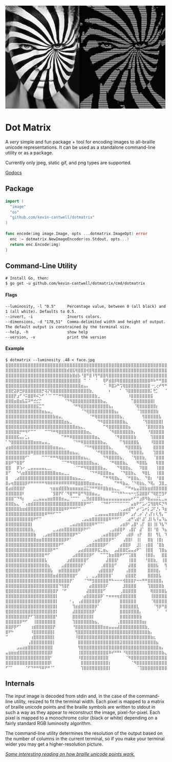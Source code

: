 ![](dotmatrix.png)

# Dot Matrix

A _very_ simple and fun package + tool for encoding images to all-braille unicode representations. It can be used as a standalone command-line utility or as a package.

Currently only jpeg, static gif, and png types are supported.

[Godocs](https://godoc.org/github.com/kevin-cantwell/dotmatrix)

## Package

```go
import (
  "image"
  "os"
  "github.com/kevin-cantwell/dotmatrix"
)

func encode(img image.Image, opts ...dotmatrix.ImageOpt) error
  enc := dotmatrix.NewImageEncoder(os.Stdout, opts...)
  return enc.Encode(img)
}
```

## Command-Line Utility

```
# Install Go, then:
$ go get -u github.com/kevin-cantwell/dotmatrix/cmd/dotmatrix
```

#### Flags

```
--luminosity, -l "0.5"     Percentage value, between 0 (all black) and 1 (all white). Defaults to 0.5.
--invert, -i               Inverts colors.
--dimensions, -d "178,51"  Comma-delimited width and height of output. The default output is constrained by the terminal size.
--help, -h                 show help
--version, -v              print the version
```

#### Example

```
$ dotmatrix --luminosity .48 < face.jpg
⣿⣿⣿⣿⣿⣿⣿⣿⣿⣿⣿⣿⣿⣿⣿⣿⣿⣿⣿⣿⣿⣿⣿⣿⣿⣿⣿⣿⣿⣿⣿⣿⣿⣿⣿⣿⣿⣿⣿⣿⣿⣿⣿⣿⣿⣿⣿⣿⣿⣿⣿⣿⣿⣿⣿⣿⣿⣿⣿⣿⣿⣿⣿⣿⣿⣿⣿⣿⣿⣿⣿⣿⣿⣿⣿⣿⣿⣿⣿⣿
⣿⣿⣿⣿⣿⣿⣿⣿⣿⣿⣿⣿⣿⣿⣿⣿⣿⣿⣿⣿⣿⣿⣾⣿⣯⢿⣿⣿⣿⢾⣿⢿⣿⣿⣿⣿⣿⣿⣿⣿⣿⣿⣿⣿⣿⣿⣿⣿⣿⣿⣿⣿⣿⣿⣿⣿⣿⣿⣿⣿⣿⣿⣿⣿⣿⣿⣿⣿⣿⣿⣿⣿⣿⣿⣿⣿⣿⣿⣿⣿
⣿⣿⣿⣿⣿⣿⣿⣿⣿⣿⣿⣿⣿⣿⣿⣿⣿⣿⣿⣿⣿⣿⣿⣷⣿⣾⡧⠘⣿⠛⣿⠸⢻⠛⣿⣿⢿⣿⣿⣿⣿⣿⣿⣿⣿⣿⣿⣿⣿⣿⣿⣿⣿⣿⣿⣿⣿⣿⣿⣿⣿⣿⣿⣿⣿⣿⣿⣿⣿⣿⣿⣿⣿⣿⣿⣿⣿⣿⣿⣿
⣿⣿⣿⣿⣿⣿⣿⣿⣿⣿⣿⣿⣿⣿⣿⣿⣿⣿⣿⣿⣿⣿⣿⣿⣿⣿⣿⠀⠉⠀⠁⠀⠈⠀⠀⢿⠟⣾⣿⡿⢿⣿⣿⣿⣿⣿⣿⣿⣿⣿⣿⣿⠿⠷⠛⠛⣿⣿⣿⣿⣿⣿⣿⣿⣿⣿⣿⣿⣿⣿⣿⣿⣿⣿⣿⣿⣿⣿⣿⣿
⣿⣿⣿⣿⣿⣿⣿⣿⣿⣿⣿⣿⣿⣿⣿⣿⣿⣿⣿⣿⣿⣿⣿⣿⣿⣿⣿⣶⣤⡄⠀⠀⠀⠀⠀⠈⠀⠿⣿⡵⠛⢩⢿⣿⣿⣿⣿⣿⣿⣿⣿⣿⠐⢂⢔⠞⠻⠛⣻⣿⣿⣿⣿⣿⣿⣿⣽⣿⣿⣿⣿⣿⣿⣿⣿⣿⣿⣿⣿⣿
⣿⣿⣟⣽⡿⣛⡿⣿⣿⣿⣿⣿⣿⡛⢽⡝⢿⣿⣿⣿⣿⣿⣿⣿⣿⣿⣿⣿⣿⣿⣷⡀⠀⠀⠀⠀⠀⠆⠀⠀⠀⠁⠀⠹⣿⣿⣿⣿⣿⣿⣿⣿⡅⢛⡁⠀⠀⠈⠍⢻⣿⣿⣿⣿⣿⣿⡞⣻⣿⣿⣿⣿⣿⣿⣿⣿⣿⣿⣿⣿
⣿⣿⣿⡟⣰⠋⠘⠭⣿⣿⠿⠮⡑⠋⠈⠈⠁⠉⠉⠛⠻⣿⣿⣿⣿⣿⣿⣿⣿⣿⣿⣿⣷⣀⠀⠀⠀⠀⠀⠀⠀⠀⠀⠀⠸⣿⣿⣿⣿⣿⣿⣿⣯⠀⠀⠀⠀⠀⠀⠾⠻⣿⣿⣿⣿⣿⣧⣿⣿⣿⣿⣿⣿⣿⣿⣿⣿⣿⣿⣿
⣿⣿⣿⣶⣿⣶⣧⣭⠽⠛⣚⣊⡉⠀⠀⠀⠀⠀⠀⠀⠀⠈⠙⠻⣿⣿⣿⣿⣿⣿⣿⣿⣿⣿⣷⣤⡀⠀⠀⠀⠀⠀⠀⠀⠀⠉⣿⣿⣿⣿⣿⣿⣿⡇⠀⠀⠀⠀⠀⠩⢐⣿⣿⣿⣿⣿⣿⢋⣻⣿⣿⣿⣿⣿⣿⣿⣿⣿⣿⣿
⣿⣿⣿⣿⣿⣿⣿⣿⣿⣿⣿⣯⣉⠉⠀⠀⠀⠀⠀⠀⠀⠀⠀⠀⠈⠛⠻⣿⣿⣿⣿⣿⣿⣿⣿⣿⣿⣦⡄⠀⠀⠀⠀⠀⠀⠀⠈⢿⣿⣿⣿⣿⣿⣿⡆⠀⠀⠀⠀⠀⠈⣿⣿⣿⣿⣿⡇⡈⣾⢿⣿⣾⣿⣿⣿⣿⣿⣿⣿⣿
⣿⣿⣿⣿⣿⣿⣿⣿⣿⣿⣿⣿⣿⣶⣦⣤⣀⠀⠀⠀⠀⠀⠀⠀⠀⠀⠀⠈⠙⢿⣿⣿⣿⣿⣿⣿⣿⣿⣿⣦⡄⠀⠀⠀⠀⠀⠀⠈⢹⣿⣿⣿⣿⣿⣷⠀⠀⠀⠀⠀⠀⢼⣿⣿⣿⣿⡿⠈⢠⣵⣿⣿⣿⣿⣿⣿⣿⣿⣿⣿
⣿⣿⣿⣿⣿⣿⣿⣿⣿⣿⣿⣿⣿⣿⣿⣿⣿⣷⣶⣤⡀⠀⠀⠀⠀⠀⠀⠀⠀⠀⠈⠛⢿⣿⣿⣿⣿⣿⣿⣿⣿⣦⡀⠀⠀⠀⠀⠀⠀⢻⣿⣿⣿⣿⣿⣧⠀⠀⠀⠀⠀⠸⣿⣿⣿⣿⠏⠀⡀⠀⢹⣿⣿⣿⣿⣿⢻⣿⣿⣿
⣿⣿⣿⣿⣿⣿⣿⣿⣿⣿⣿⣿⣿⣿⣿⣿⣿⣿⣿⣿⣿⣶⣦⣀⠀⠀⠀⠀⠀⠀⠀⠀⠀⠙⠻⣿⣿⣿⣿⣿⣿⣿⣷⣄⠀⠀⠀⠀⠀⠈⢻⣿⣿⣿⣿⣿⡇⠀⠀⠀⠀⠀⣿⣿⣿⣿⠀⠀⠀⠀⠰⣿⣿⣿⣿⣿⢢⣿⣿⣿
⣿⣿⣿⣿⣿⣿⣿⣿⣿⣿⣿⣿⣿⣿⣿⣿⣿⣿⣿⣿⣿⣿⣿⣿⣿⣶⣦⣄⡀⠀⠀⠀⠀⠀⠀⠉⠻⣿⣿⣿⣿⣿⣿⣿⣦⠀⠀⠀⠀⠀⠈⣿⣿⣿⣿⣿⣷⠀⠀⠀⠀⠀⣿⣿⣿⣿⠀⠀⠀⠀⢰⣿⣿⣿⣿⣿⣻⣿⣿⣿
⣿⣿⣿⣿⣿⡛⠛⠻⠋⠉⠉⠀⠀⠀⠉⠉⠙⠛⠻⣿⣿⣿⣿⣿⣿⣿⣿⣿⣿⣶⣄⠀⠀⠀⠀⠀⠀⠈⠻⣿⣿⣿⣿⣿⣿⣷⡄⠀⠀⠀⠀⠘⣿⣿⣿⣿⣿⠀⠀⠀⠀⠀⣿⣿⣿⣿⠀⠀⠀⠀⢿⣿⣿⣿⡿⢺⣿⣿⣿⣿
⣿⣿⣿⣿⣯⣤⡄⣁⡄⠀⠀⠀⠀⠀⠀⠀⠀⠀⠀⠀⠉⠛⠛⠿⣿⣿⣿⣿⣿⣿⣿⣿⣶⣄⠀⠀⠀⠀⠀⠈⠻⣿⣿⣿⣿⣿⣷⠀⠀⠀⠀⠀⢹⣿⣿⣿⣿⠀⠀⠀⠀⠀⣿⣿⣿⡇⠀⠀⠀⣰⣾⣿⣿⣿⢻⣿⣿⣿⣿⣿
⠁⠙⣿⣿⣿⣿⣿⣿⣿⣿⣶⣶⣶⣤⣤⣀⠀⠀⠀⠀⠀⠀⠀⠀⠈⠙⠛⠿⣿⣿⣿⣿⣿⣿⣷⣤⡀⠀⠀⠀⠀⠉⢻⣿⣿⣿⣿⣧⠀⠀⠀⠀⠸⣿⣿⣿⣿⠀⠀⠀⠀⠀⣿⣿⣿⡇⠀⠀⠀⣿⣿⣿⣿⡀⢼⣿⣿⣿⣿⣿
⣴⣶⣿⣿⣿⣿⣿⣿⣿⣿⣿⣿⣿⣿⣿⣿⣿⣶⣶⣤⣄⡀⠀⠀⠀⠀⠀⠀⠈⠙⠛⢿⣿⣿⣿⣿⣿⣦⡀⠀⠀⠀⠀⠻⣿⣿⣿⣿⣧⠀⠀⠀⠀⣿⣿⣿⣿⠀⠀⠀⠀⢸⣿⣿⣿⠀⠀⠀⢠⣿⣿⠿⢷⣿⣾⣿⣿⣿⣿⡿
⣿⣿⣿⣿⣿⣿⣿⣿⣿⠿⣿⣿⣿⣿⣿⣿⣿⣿⣿⣿⣿⣿⣿⣶⣦⣤⡀⠀⠀⠀⠀⠀⠈⠛⢿⣿⣿⣿⣿⣦⡀⠀⠀⠀⠘⢿⣿⣿⣿⡄⠀⠀⠀⢹⣿⣿⣿⠀⠀⠀⠀⣼⣿⣿⡏⠀⠀⠀⣼⣿⡇⠀⣼⣿⣿⣿⣿⣿⡟⢁
⣿⣿⣿⣿⣿⣿⣿⠋⠁⠀⠀⠀⠀⠉⠉⠉⠛⠛⠻⢿⣿⣿⣿⣿⣿⣿⣿⣶⣦⣄⡀⠀⠀⠀⠀⠙⠻⣿⣿⣿⣿⣦⡀⠀⠀⠈⢻⣿⣿⣷⡀⠀⠀⠈⣿⣿⣿⠀⠀⠀⢀⣿⣿⡿⠁⠀⠀⢰⣿⡿⠀⢰⣿⣿⠿⣹⣿⠋⣰⣾
⣿⣿⠟⠙⣿⣿⠋⠀⠀⠀⠀⠀⠀⠀⠀⠀⠀⠀⠀⠀⠈⠉⠛⠻⢿⣿⣿⣿⣿⣿⣿⣦⣤⡀⠀⠀⠀⠈⠛⢿⣿⣿⣷⣄⠀⠀⠀⠻⣿⣿⣧⠀⠀⠀⢿⣿⣿⠀⠀⠀⢸⣿⣿⠃⠀⠀⢀⣿⣿⠁⠀⣾⠋⠓⢠⣿⠇⣴⣿⣿
⣿⣿⠀⠀⡿⢱⠔⠀⣀⣤⣤⣤⣤⣤⣄⣀⡀⠀⠀⠀⠀⠀⠀⠀⠀⠈⠉⠛⠻⢿⣿⣿⣿⣿⣷⣤⡀⠀⠀⠀⠙⢿⣿⣿⣦⡀⠀⠀⠹⣿⣿⠀⠀⠀⢸⣿⣿⠀⠀⠀⢸⣿⣿⠀⠀⠀⣼⣿⠃⠀⣸⠇⠀⠺⣾⣿⣶⣿⣿⣿
⣿⠋⠀⠀⠑⢣⣶⣿⣿⣿⣿⣿⣿⣿⣿⣿⣿⣿⣶⣶⣤⣀⣀⠀⠀⠀⠀⠀⠀⠀⠈⠙⠛⠿⣿⣿⣿⣶⣤⠀⠀⠈⠙⣿⣿⣷⣄⠀⠀⠻⣿⣇⠀⠀⢸⣿⣿⠀⠀⠀⣾⣿⠃⠀⠀⣼⣿⠃⠀⣼⠏⠀⢠⣿⣿⣿⣿⣿⣿⣿
⣿⠀⠀⢀⣴⣿⣿⣿⣿⣿⣿⣿⣿⣿⣿⣿⣿⣿⣿⣿⣿⣿⣿⣿⣶⣦⣤⣀⡀⠀⠀⠀⠀⠀⠀⠉⠛⠻⢿⣿⣦⣀⠀⠈⠛⣿⣿⣦⡀⠀⠙⣿⡆⠀⠘⣿⣿⠀⠀⢠⣿⡟⠀⢀⣴⠟⠃⢀⡼⠋⠀⢀⣾⣿⣿⣿⣿⣿⡟⠁
⣿⡤⢶⣿⣿⣿⣿⡿⠟⠛⠛⠛⠛⠛⠻⠿⠿⠿⠿⠿⠿⠿⠿⠿⠿⣿⣿⣿⣿⣿⣶⣶⣤⣤⣀⠀⠀⠀⠀⠉⠛⠻⣷⣤⡀⠈⠙⢿⣷⣦⡀⠙⢿⡄⠀⣹⣿⣀⣀⣿⡏⠀⣠⠾⠋⢀⣴⠋⠁⠀⢠⣾⣿⠛⠋⠻⠛⠉⠀⠀
⣿⣴⣾⣿⣿⣿⡟⠀⠀⠀⠀⠀⠀⠀⠀⠀⢲⣶⣶⣾⣿⣿⣷⣶⣶⣶⣶⣶⣭⣍⡙⠛⠛⠿⠿⣿⣷⣶⣦⣄⣀⠀⠀⠉⠛⠶⣦⣤⣽⣿⣷⣶⣾⣿⣿⣿⣿⣿⣿⣿⣿⣿⣿⡖⠚⠋⠁⢀⣤⣾⣿⣿⠏⠀⢰⡆⠀⠀⠀⠀
⣿⣿⣿⣿⣿⣿⠇⠀⠀⠀⠀⠀⠀⠀⠀⠀⠈⣻⣿⡟⠏⠈⠻⣿⠛⠛⣿⠛⠻⣿⣿⣶⣤⣀⠀⠀⠀⠀⠉⠉⠙⠛⠓⠒⠲⠒⢒⣫⣽⣿⣿⠏⠙⢿⣟⣛⣻⠟⠁⠈⠛⣿⣿⣶⣶⣶⣾⣿⣿⠿⠛⠉⠀⢀⣾⣧⠀⣠⣴⣾
⣿⣿⣿⠉⠙⠻⡆⠀⠀⠀⣀⣀⣤⣤⣤⣶⣶⣿⣿⣿⣶⣤⣀⠈⠉⠉⠁⢀⣀⣻⣾⣿⣿⣿⣷⣦⣤⣤⣤⣤⣤⣤⣤⣤⣤⠖⠋⠉⣰⡿⠻⣷⣤⣤⣬⣅⣀⣤⣤⣶⣿⠿⠟⠛⠋⠉⠉⠉⠀⠀⠀⠀⢠⣾⣿⣿⣿⣿⣿⣿
⣿⣿⣿⣦⣄⠀⠁⢠⣶⣾⣿⣿⣿⣿⣿⣿⣿⣿⣿⣿⣿⣿⣿⣿⣿⣿⣿⣿⡿⠛⠋⠁⠀⠀⠈⠙⠛⠋⠉⠉⠉⠉⠉⠉⠁⣤⣶⠟⠋⣡⠔⣩⢻⣿⢿⠯⡙⠻⢶⣤⣤⣤⣤⣤⣤⣶⣶⣶⣶⣶⣶⣾⣿⣿⣿⣿⣿⣿⣿⣿
⣿⣿⣿⣿⣿⣷⣶⣾⣿⣿⣿⣿⣿⣿⣿⣿⣿⣿⣿⣿⣿⠿⠟⠛⠛⠋⠉⠀⠀⠀⠀⠀⠀⠀⠀⠀⠀⠀⠀⠀⠀⢀⣠⣴⣾⠛⠁⡴⠊⣡⠖⡅⣨⠏⡘⡄⠹⣶⣤⡀⠉⠉⠉⠛⠛⠛⠛⠛⠛⠛⠛⠛⠉⢸⣿⣿⣿⣿⣿⣿
⣿⣿⣿⣿⣿⣿⣿⣿⣿⣿⣿⣿⣿⣿⠿⠛⠛⠋⠉⠉⠀⠀⠀⠀⠀⠀⠀⠀⠀⠀⠀⠀⣀⣠⣤⣤⣤⣶⣶⣶⣾⣿⡿⠛⠁⣠⡞⢀⡴⠁⡜⢠⡏⡆⢇⢻⡄⠉⠻⣿⣿⣶⣶⣤⣤⣤⣄⣀⣀⠀⠀⠀⢀⣾⣿⣿⣿⣿⣿⣿
⣿⣿⣿⣿⣿⣿⣿⣿⣿⣿⠟⠋⠉⠀⠀⠀⠀⠀⠀⠀⠀⠀⠀⠀⠀⠀⠀⢀⣠⣤⣶⣿⣿⣿⣿⣿⣿⠿⠛⠛⠋⠁⠀⢀⣴⠛⢡⣾⠃⣼⠁⣸⡇⢧⠸⣤⠹⣦⡀⠀⠉⠛⠻⢿⣿⣿⣿⣿⣿⣿⣿⣿⣿⣿⣿⣿⣿⣿⣿⣿
⣿⣿⣿⣿⣿⣿⣿⣿⣿⡇⠀⠀⠀⠀⠀⠀⠀⠀⠀⠀⠀⠀⠀⣀⣤⣴⣶⣿⣿⣿⣿⠿⠛⠉⠉⠁⠀⠀⠀⠀⠀⣠⣶⡿⠃⣠⣿⠃⢠⡏⠀⣿⡇⢸⡇⠹⣧⠙⢿⣦⣄⠀⠀⠀⠈⠙⠛⠻⢿⣿⣿⣿⣿⣿⣿⣿⣿⣿⣿⣿
⣿⣿⣿⣿⣿⣿⣿⣿⣿⣷⡀⠀⠀⠀⠀⠀⠀⣀⣠⣴⣶⣿⣿⣿⣿⣿⣿⡿⠟⠋⠁⠀⠀⠀⠀⠀⠀⢀⣠⣶⣾⣿⠟⠀⢠⣿⡏⠀⣼⠁⠀⣿⡇⠘⣿⠀⠹⣦⡈⠛⣿⣷⣦⣄⠀⠀⠀⠀⠀⠈⠉⠉⣹⣿⣿⣿⣿⣿⣿⣿
⣿⣿⣿⣿⣿⣿⣿⣿⣿⣿⣷⠀⠀⢀⣠⣶⣾⣿⣿⣿⣿⣿⣿⣿⡿⠛⠉⠀⠀⠀⠀⠀⠀⠀⢀⣤⣶⣿⣿⣿⠟⠁⠀⢠⣾⡿⠀⢰⡟⠀⠀⣿⡇⠀⢻⣇⠀⠹⣷⡀⠈⠛⢿⣿⣿⣦⣄⠀⠀⠀⠀⢠⣿⣿⣿⣿⣿⣿⣿⣿
⣿⣿⣿⣿⣿⣿⣿⣿⣿⣿⣿⣶⣶⣿⣿⣿⣿⣿⣿⣿⣿⡿⠟⠁⠀⠀⠀⠀⠀⠀⠀⢀⣤⣶⣿⣿⣿⡿⠛⠁⠀⠀⢠⣿⣿⠇⠀⢸⡇⠀⠀⣿⣷⠀⢸⣿⡆⠀⢹⣿⣆⠀⠈⠛⢿⣿⣿⣿⣶⣶⣶⣿⣿⣿⣿⣿⣿⣿⣿⣿
⣿⣿⣿⣿⣿⣿⣿⣿⣿⣿⣿⣿⣿⣿⣿⣿⣿⣿⣿⠟⠋⠀⠀⠀⠀⠀⠀⠀⠀⣠⣶⣿⣿⣿⣿⡿⠋⠀⠀⠀⠀⣴⣿⣿⡿⠀⠀⣸⡇⠀⢰⣿⣿⠀⠈⣿⣷⠀⠈⢿⣿⣦⡀⠀⠀⠙⢻⣿⣿⣿⡟⣿⣿⣿⣿⣿⣿⣿⣿⣿
⣿⣿⣿⣿⣿⣿⣿⣿⣿⣿⣿⣿⣿⣿⣿⣿⡿⠛⠉⠀⠀⠀⠀⠀⠀⠀⣠⣴⣾⣿⣿⣿⡿⣯⣁⣶⣄⠀⠀⣠⣼⣿⣿⣟⣥⣤⣴⠟⠁⠀⢸⣿⣿⠀⠀⢹⣿⣦⠀⠈⢻⣿⣷⣄⠀⠀⠀⠉⠉⠁⢠⣿⣿⣿⣿⣿⣿⣿⣿⣿
⣿⣿⣿⣿⣿⣿⣿⣿⣿⣿⣿⣿⣿⣿⠛⠋⠀⠀⠀⠀⠀⠀⠀⠀⣠⣾⣿⣿⣿⣿⡿⠋⠀⠀⠉⠉⢉⣷⣶⣿⣿⠟⠋⠉⢩⣿⣿⠀⠀⠀⢸⣿⣿⡄⠀⠀⣿⣿⣇⠀⠈⠻⣿⣿⣷⣤⣀⣀⣀⣀⣼⣿⣿⣿⣿⣿⣿⣿⣿⣿
⣿⣿⣿⣿⣿⣿⣿⣿⣿⣿⣿⣿⣿⣿⣧⠀⠀⠀⠀⠀⠀⠀⣰⣾⣿⣿⣿⣿⣿⠋⠀⠀⠀⠀⠀⠀⣼⣿⣿⣿⠃⠀⠀⠀⢸⣿⣿⠀⠀⠀⠘⣿⣿⣷⡀⠀⢸⣿⣿⡄⠀⠀⠙⣿⣿⣿⣿⣿⣿⣿⣿⣿⣿⣿⣿⣿⣿⣿⣿⣿
⣿⣿⣿⣿⣿⣿⣿⣿⣿⣿⣿⣿⣿⣿⣿⣦⠀⠀⠀⠀⣠⣾⣿⣿⣿⣿⣿⡟⠁⠀⠀⠀⠀⠀⢀⣾⣿⣿⣿⠋⠀⠀⠀⠀⣼⣿⣿⠀⠀⠀⠀⣿⣿⣿⣧⠀⠀⢻⣿⣿⡄⠀⠀⠈⠛⠿⣿⡿⣿⣿⣿⣿⣿⣿⣿⣿⣿⣿⣿⣿
⣿⣿⣿⣿⣿⣿⣿⣿⣿⣿⣿⣿⣿⣿⣿⣿⣧⠀⠀⣶⣿⣿⣿⣿⣿⣿⠟⠀⠀⠀⠀⠀⠀⢠⣾⣿⣿⣿⡟⠀⠀⠀⠀⢠⣿⣿⣿⠀⠀⠀⠀⣿⣿⣿⣿⡄⠀⠈⢻⣿⣷⡄⠀⠀⠀⠀⠀⣴⣿⣿⣿⣿⣿⣿⣿⣿⣿⣿⣿⣿
⣿⣿⣿⣿⣿⣿⣿⣿⣿⣿⣿⣿⣿⣿⣿⣿⣿⣶⣾⣿⣿⣿⣿⣿⣿⠋⠀⠀⠀⡀⠀⣀⣠⣿⣿⣿⣿⣿⠁⠀⠀⠀⠀⣾⣿⣿⣟⠀⠀⠀⠀⣿⣿⣿⣿⣧⠀⠀⠘⣿⣿⣿⣦⣀⠀⢀⣼⣿⣿⣿⣿⣿⣿⣿⣿⣿⣿⣿⣿⣿
⣿⣿⣿⣿⣿⣿⣿⣿⣿⣿⣿⣿⣿⣿⣿⣿⣿⣿⣿⣿⣿⣿⣿⡟⠁⠀⠀⠀⠈⠙⠛⣻⣿⣿⣿⣿⣿⠛⠓⠒⠒⠒⢺⣿⣿⣿⡟⠒⠒⠛⠛⣿⣿⣿⣿⣿⡄⠀⠀⠘⣿⣿⣿⣿⡷⣿⣿⣿⣿⣿⣿⣿⣿⣿⣿⣿⣿⣿⣿⣿
⣿⣿⣿⣿⣿⣿⣿⣿⣿⣿⣿⣿⣿⣿⣿⣿⣿⣿⣿⠙⢻⣿⡟⠀⠀⠀⠀⠀⠀⠀⣴⣿⣿⣿⣿⣿⠏⠀⠀⠀⠀⠀⣸⣿⣿⣿⣿⠀⠀⠀⠀⢹⣿⣿⣿⣿⣷⠀⠀⠀⠘⣿⡿⠋⠀⣿⣿⣿⣿⣿⣿⣿⣿⣿⣿⣿⣿⣿⣿⣿
⣿⣿⣿⣿⣿⣿⣿⣿⣿⣿⣿⣿⣿⣿⣿⣿⣿⣿⡟⠀⠈⠋⠀⠀⠀⠀⠀⠀⠀⣼⣿⣿⣿⣿⣿⠋⠀⠀⠀⠀⠀⢀⣿⣿⣿⣿⣿⠀⠀⠀⠀⠀⢿⣿⣿⣿⣿⣧⠀⠀⠀⣹⡇⠀⠀⠘⣿⣿⣿⣿⣿⣿⣿⣿⣿⣿⣿⣿⣿⣿
⣿⣿⣿⣿⣿⣿⣿⣿⣿⣿⣿⣿⣿⣿⣿⣿⣿⣿⡇⠀⠀⠀⠀⠀⠀⠀⠀⠀⣴⣿⣿⣿⣿⣿⡿⠁⠒⠶⠶⠶⢶⣾⣿⣿⣿⣿⣿⠀⠀⠀⠀⠀⢸⣿⣿⣿⣿⣿⣇⣠⣾⣿⣿⣄⠀⠀⠘⣿⣿⣿⣿⣿⣿⣿⣿⣿⣿⣿⣿⣿
⣿⣿⣿⣿⣿⣿⣿⣿⣿⣿⣿⣿⣿⣿⣿⣿⣿⣿⡇⠀⠀⠀⠀⠂⡄⠀⢠⣾⣿⣿⣿⣿⣿⡿⠁⠀⠀⠀⠀⠀⠀⣿⣿⣿⣿⣿⣿⠀⠀⠀⠀⠀⠈⢿⣿⣿⣿⣿⣿⣿⣿⣿⣿⣿⣧⠀⠀⠙⢿⣿⣿⣿⣿⣿⣿⣿⣿⣿⣿⣿
⣿⣿⣿⣿⣿⣿⣿⣿⣿⣿⣿⣿⣿⣿⣿⣿⣿⣿⡇⠀⠀⠀⠀⠀⢹⣶⣾⣿⣿⣿⣿⣿⡿⠁⠀⠀⠀⠀⠀⠀⠀⣿⣿⣿⣿⣿⣿⣇⠀⠀⠀⠀⠀⠈⢻⡿⠛⣿⣿⣿⣿⣿⣿⣿⣿⣧⡄⠀⠀⠙⢻⣿⣿⣿⣿⣿⣿⣿⣿⣿
⣿⣿⣿⣿⣿⣿⣿⣿⣿⣿⣿⣿⣿⣿⣿⣿⣿⣿⡇⠀⠀⠀⠀⠀⣼⣿⣿⣿⣿⣿⣿⡿⠁⠀⠀⠀⠀⠀⠀⠀⠀⣿⣿⣿⣿⣿⣿⣿⡄⠀⠀⠀⠀⠀⠈⠀⠀⠘⢻⣿⣿⣿⣿⣿⣿⣿⣿⣄⠀⠀⠀⠉⠻⣿⣿⣿⣿⣿⣿⣿
⣿⣿⣿⣿⣿⣿⣿⣿⡟⠋⢹⣿⣿⣿⣿⣿⣿⣿⠃⠀⠀⠀⠀⠀⣿⣿⣿⣿⣿⣿⣿⡇⠀⠀⠀⠀⠀⠀⠀⠀⠀⣿⣿⣿⣿⣿⣿⣿⣷⠀⠀⠀⠀⠀⠀⠀⠀⠀⠀⠙⢿⣿⣿⣿⣿⣿⣿⣿⣦⠀⠀⠀⠀⠀⠙⢻⣿⣿⣿⣿
⣿⣿⣿⣿⣿⡿⠛⠋⠀⠀⢸⣿⣿⣿⣿⣿⣿⣿⠀⠀⠀⠀⠀⠀⢹⣿⣿⣿⣿⣿⣿⣷⣦⡀⠀⠀⠀⠀⠀⠀⢀⣿⣿⣿⣿⣿⣿⣿⣿⣶⡆⠀⠀⠀⠀⠀⠀⠀⠀⠀⠀⠛⣿⣿⣿⣿⣿⣿⣿⣷⣆⠀⠀⠀⠀⠀⠹⣿⣿⣿
⣿⣿⡿⡿⠋⠁⠀⠀⠀⢰⣾⣿⣿⣿⣿⣿⣿⡟⠀⠀⠀⠀⠀⠀⠘⣿⣿⣿⣿⣿⣿⣿⣿⣿⣿⣶⣶⣤⣤⣤⣼⣿⣿⣿⣿⣿⣿⣿⣿⣿⣷⡀⠀⠀⠀⠀⠀⠀⠀⠀⠀⠀⠈⠻⣿⣿⣿⣿⣿⣿⣿⣷⡄⠀⠀⠀⠀⠉⠻⣿
⣿⠟⠓⠀⠀⠀⠀⠀⠀⠸⣿⣿⣿⣿⣿⣿⣿⡇⠀⠀⠀⠀⠀⠀⠀⢻⣿⣿⣿⣿⣿⣿⣿⣿⣿⣿⣿⣿⣿⣿⣿⣿⣿⣿⣿⣿⣿⣿⣿⣿⣿⣷⡄⠀⠀⠀⠀⠀⠀⠀⠀⠀⠀⠀⠈⠻⣿⣿⣿⣿⣿⣿⣿⣆⡀⠀⠀⠀⠀⠈
⠉⠀⠀⠀⠀⠀⠀⠀⠀⢰⣿⣿⣿⣿⣿⣿⣿⡇⠀⠀⠀⠀⠀⠀⠀⠸⣿⣿⣿⣿⣿⣿⣿⣿⣿⣿⣿⣿⣿⣿⣿⣿⣿⣿⣿⣿⣿⣿⣿⣿⣿⣿⣷⣆⠀⠀⠀⠀⠀⠀⠀⠀⠀⠀⠀⠀⠙⢿⣿⣿⣿⣿⣿⣿⣷⣄⠀⠀⠀⠀
⠀⠀⠀⠀⠀⠀⠀⠀⢠⣿⣿⣿⣿⣿⣿⣿⣿⡇⠀⠀⠀⠀⠀⠀⠀⠀⣿⣿⣿⣿⣿⣿⣿⣿⣿⣿⣿⣿⣿⣿⣿⣽⣿⣿⣿⣿⣿⣿⣿⣿⣿⣿⣿⣿⣦⠀⠀⠀⠀⠀⠀⠀⠀⠀⠀⠀⠀⠀⠹⣿⣿⣿⣿⣿⣿⣿⣇⠀⠀⠀
⠀⠀⠀⠀⣠⣤⣴⣶⣿⣿⣿⣿⣿⣿⣿⣿⣿⠀⠀⠀⠀⠀⠀⠀⠀⠀⢻⣿⣿⣿⣿⣿⣿⣿⣿⣿⣿⣿⣿⣿⣿⣿⣿⣿⣿⣿⣿⣿⣿⣿⣿⣿⣿⣿⣿⣶⡄⠀⠀⠀⠀⠀⠀⠀⠀⠀⠀⠀⠀⠀⠙⣿⣿⣿⣿⣿⣿⣦⠀⠀
⣤⣶⣶⣶⣾⣿⣿⣿⣿⣿⣿⣿⣿⣿⣿⣿⡿⠀⠀⠀⠀⠀⠀⠀⠀⠀⢸⣿⣿⣿⣿⣿⣿⣿⣿⣿⣿⠿⠞⠛⠛⠃⠘⢿⣿⣿⣿⣿⣿⣿⣿⣿⣿⣿⣿⣿⣷⣄⠀⠀⠀⠀⠀⠀⠀⠀⠀⠀⠀⠀⠀⢻⣿⣿⣿⣿⣿⣿⣧⡀
⣿⣿⣿⣿⣿⣿⣿⣿⣿⣿⣿⣿⣿⣿⣿⣿⠃⠀⠀⠀⠀⠀⠀⠀⠀⠀⠸⣿⣿⣿⣿⣿⣿⣿⣿⣿⣿⠀⠀⠀⠀⠀⠀⠈⠻⣿⣿⣿⣿⣿⣿⣿⣿⣿⣿⣿⣿⣿⣧⡀⠀⠀⠀⠀⠀⠀⠀⠀⢀⣠⣴⣿⣿⣿⣿⣿⣿⣿⣿⣿
⣿⣿⣿⣿⣿⣿⣿⣿⣿⣿⣿⣿⣿⣿⣿⣿⠇⠀⠀⠀⠀⠀⠀⠀⠀⠀⠀⣿⣿⣿⣿⣿⣿⣿⣿⣿⣿⡆⠀⠀⠀⠀⠀⠀⠀⠈⠻⣿⣿⣿⣿⣿⣿⣿⣿⣿⣿⣿⣿⣿⣷⣤⣀⠀⠀⠀⠀⣴⣿⣿⣿⣿⣿⡿⢿⣿⣿⣿⣿⣿
⠋⠉⠁⠀⠀⠀⠀⠈⠋⠙⠛⠛⠻⠿⠟⠛⠈⠁⠀⠀⠀⠀⠀⠀⠀⠀⠀⢹⣿⣿⣿⣿⣿⣿⣿⣿⣿⡇⠀⠀⠀⠀⠀⠀⠀⠀⠀⠈⢹⣿⣿⣿⣿⣿⣿⣿⣿⣿⣿⣿⣿⣿⣿⣶⣤⠀⠀⠀⠀⠀⠉⠁⠀⠀⠀⠉⠙⠁⠀⣰
```

## Internals

The input image is decoded from stdin and, in the case of the command-line utility, resized to fit the terminal width. Each pixel is mapped to a matrix of braille unicode points and the braille symbols are written to stdout in such a way as they appear to reconstruct the image, pixel-for-pixel. Each pixel is mapped to a monochrome color (black or white) depending on a fairly standard RGB luminosity algorithm.

The command-line utility determines the resolution of the output based on the number of columns in the current terminal, so if you make your terminal wider you may get a higher-resolution picture.

[*Some interesting reading on how braille unicode points work.*](https://en.wikipedia.org/wiki/Braille_Patterns#Identifying.2C_naming_and_ordering)

